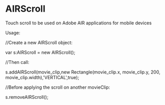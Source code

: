 AIRScroll
=========

Touch scroll to be used on Adobe AIR applications for mobile devices


Usage:


//Create a new AIRScroll object:

var s:AIRScroll = new AIRScroll();

//Then call:

s.addAIRScroll(movie_clip,new Rectangle(movie_clip.x, movie_clip.y, 200, movie_clip.width),'VERTICAL',true);

//Before applying the scroll on another movieClip:

s.removeAIRScroll();
